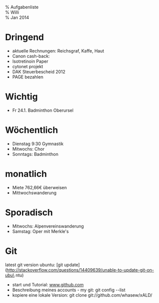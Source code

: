 % Aufgabenliste  
% Willi  
% Jan 2014  

Dringend
========
- aktuelle Rechnungen: Reichsgraf, Kaffe, Haut
- Canon cash-back: 
- Isotretinoin Paper
- cytonet projekt
- DAK Steuerbescheid 2012
- PAGE bezahlen

Wichtig
=======
- Fr 24.1. Badminthon Oberursel


Wöchentlich
===========
- Dienstag 9:30 Gymnastik
- Mitwochs: Chor
- Sonntags: Badminthon

monatlich
=========
- Miete 762,66€ überweisen 
- Mittwochswanderung 

Sporadisch
==========

- Mitwochs: Alpenvereinswanderung
- Samstag: Oper mit Merkle's


Git
===

latest git version ubuntu:
[git                                                                      update](http://stackoverflow.com/questions/14409639/unable-to-update-git-on-ubu\
ntu)

- start und Tutorial: www.github.com
- Beschreibung meines accounts - my git: git config --list
- kopiere eine lokale Version: git clone git://github.com/whasew/xALD/






